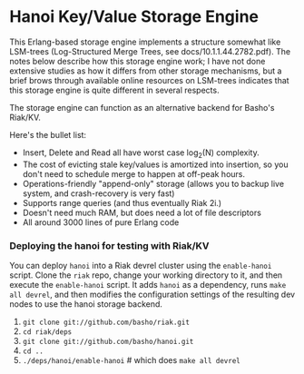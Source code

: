 # Hanoi Key/Value Storage Engine

This Erlang-based storage engine implements a structure somewhat like LSM-trees (Log-Structured Merge Trees, see docs/10.1.1.44.2782.pdf).  The notes below describe how this storage engine work; I have not done extensive studies as how it differs from other storage mechanisms, but a brief brows through available online resources on LSM-trees indicates that this storage engine is quite different in several respects.

The storage engine can function as an alternative backend for Basho's Riak/KV.

Here's the bullet list:

- Insert, Delete and Read all have worst case log<sub>2</sub>(N) complexity. 
- The cost of evicting stale key/values is amortized into insertion, so you don't need to schedule merge to happen at off-peak hours.
- Operations-friendly "append-only" storage (allows you to backup live system, and crash-recovery is very fast)
- Supports range queries (and thus eventually Riak 2i.)
- Doesn't need much RAM, but does need a lot of file descriptors
- All around 3000 lines of pure Erlang code

### Deploying the hanoi for testing with Riak/KV

You can deploy `hanoi` into a Riak devrel cluster using the
`enable-hanoi` script. Clone the `riak` repo, change your working directory
to it, and then execute the `enable-hanoi` script. It adds `hanoi` as a
dependency, runs `make all devrel`, and then modifies the configuration
settings of the resulting dev nodes to use the hanoi storage backend.

1. `git clone git://github.com/basho/riak.git`
1. `cd riak/deps`
1. `git clone git://github.com/basho/hanoi.git`
1. `cd ..`
1. `./deps/hanoi/enable-hanoi` # which does `make all devrel`

